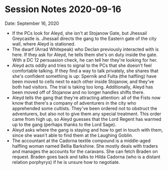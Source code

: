 # Session Notes 2020-09-16

Date: September 16, 2020

- If the PCs look for Aleyd, she isn't at Stojanow Gate, but Jhessail Greycastle is. Jhessail directs the gang to the Eastern gate of the city wall, where Aleyd is stationed.
- The dwarf (Arrad Whitepeak) who Declan previously interacted with is here. If they ask for Aleyd, he tells them she's on duty inside the gate. With a DC 12 persuasion check, he can tell her they're looking for her.
- Aleyd acts oddly and tries to signal to the PCs that she doesn't feel comfortable talking. If they find a way to talk privately, she shares that she's confident something is up: Spernik and Fulta (the halfling) have been moved to cells next to each other inside Stojanow, and they've both had visitors. The trial is taking too long. Additionally, Aleyd has been moved off of Stojanow and no longer handles shifts there.
- Aleyd tells the gang that they're attracting attention: all of the Fists now know that there's a company of adventurers in the city who apprehended some cultists. They've been ordered not to obstruct the adventurers, but also not to give them any special treatment. This order came from high up, so Aleyd guesses that the Lord Regent has warmed up to the gang (perhaps thanks to the Lord Sage).
- Aleyd asks where the gang is staying and how to get in touch with them, since she wasn't able to find them at the Laughing Goblin.
- The accountant at the Cadorna textile compound is a middle-aged halfling woman named Bellia Barkshine. She mostly deals with traders and manages the accounts for the caravans. She can fetch Braden on request. Braden goes back and talks to Hilda Cadorna (who is a distant relation porphyrys) if he is unsure how to negotiate.